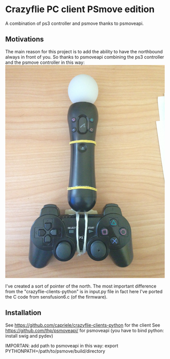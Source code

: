 # Crazyflie PC client PSmove edition

A combination of ps3 controller and psmove thanks to psmoveapi.

Motivations
-----------

The main reason for this project is to add the ability to have the northbound always in front of you. So thanks to psmoveapi combining the ps3 controller and the psmove controller in this way:
![alt tag](https://raw.githubusercontent.com/capriele/crazyflie-clients-python-move/master/images/ps3MoveController.jpg)

I've created a sort of pointer of the north.
The most important difference from the "crazyflie-clients-python" is in input.py file in fact here I've ported the C code from sensfusion6.c (of the firmware).


Installation
------------

See https://github.com/capriele/crazyflie-clients-python for the client
See https://github.com/thp/psmoveapi/ for psmoveapi (you have to bind python: install swig and pydev)

IMPORTAN: add path to psmoveapi in this way: export PYTHONPATH=/path/to/psmove/build/directory

